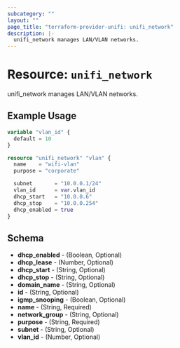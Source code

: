 ```yaml
---
subcategory: ""
layout: ""
page_title: "terraform-provider-unifi: unifi_network"
description: |-
  unifi_network manages LAN/VLAN networks.
---
```


# Resource: `unifi_network`

unifi_network manages LAN/VLAN networks.

## Example Usage

```terraform
variable "vlan_id" {
  default = 10
}

resource "unifi_network" "vlan" {
  name    = "wifi-vlan"
  purpose = "corporate"

  subnet       = "10.0.0.1/24"
  vlan_id      = var.vlan_id
  dhcp_start   = "10.0.0.6"
  dhcp_stop    = "10.0.0.254"
  dhcp_enabled = true
}
```

## Schema

- **dhcp_enabled** - (Boolean, Optional)
- **dhcp_lease** - (Number, Optional)
- **dhcp_start** - (String, Optional)
- **dhcp_stop** - (String, Optional)
- **domain_name** - (String, Optional)
- **id** - (String, Optional)
- **igmp_snooping** - (Boolean, Optional)
- **name** - (String, Required)
- **network_group** - (String, Optional)
- **purpose** - (String, Required)
- **subnet** - (String, Optional)
- **vlan_id** - (Number, Optional)


